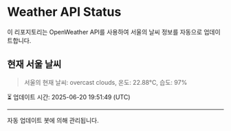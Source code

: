 
# Weather API Status

이 리포지토리는 OpenWeather API를 사용하여 서울의 날씨 정보를 자동으로 업데이트합니다.

## 현재 서울 날씨
> 서울의 현재 날씨: overcast clouds, 온도: 22.88°C, 습도: 97%

⏳ 업데이트 시간: 2025-06-20 19:51:49 (UTC)

---
자동 업데이트 봇에 의해 관리됩니다.
